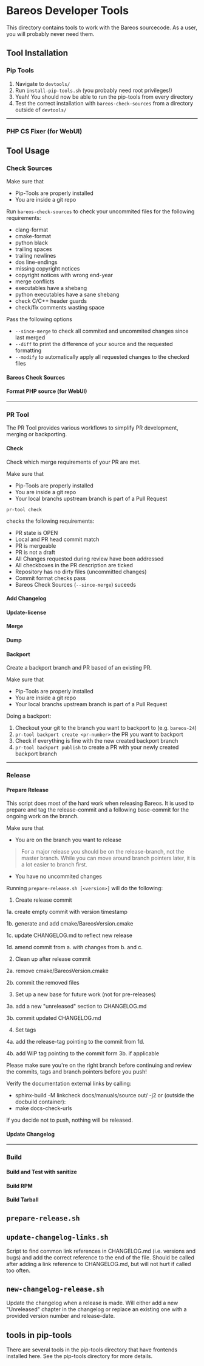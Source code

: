 # Bareos Developer Tools

This directory contains tools to work with the Bareos sourcecode. As a user, you will probably never need them.

## Tool Installation

### Pip Tools
1. Navigate to `devtools/`
2. Run `install-pip-tools.sh` (you probably need root privileges!)
3. Yeah! You should now be able to run the pip-tools from every directory
4. Test the correct installation with `bareos-check-sources` from a directory outside of `devtools/`
---

### PHP CS Fixer (for WebUI)

## Tool Usage

### Check Sources
Make sure that
- Pip-Tools are properly installed
- You are inside a git repo

Run `bareos-check-sources` to check your uncommited files for the following requirements:
* clang-format
* cmake-format
* python black
* trailing spaces
* trailing newlines
* dos line-endings
* missing copyright notices
* copyright notices with wrong end-year
* merge conflicts
* executables have a shebang
* python executables have a sane shebang
* check C/C++ header guards
* check/fix comments wasting space

Pass the following options
- `--since-merge` to check all commited and uncommited changes since last merged
- `--diff` to  print the difference of your source and the requested formatting
- `--modify` to automatically apply all requested changes to the checked files

#### Bareos Check Sources

#### Format PHP source (for WebUI)

---

### PR Tool
The PR Tool provides various workflows to simplify PR development, merging or backporting.

#### Check
Check which merge requirements of your PR are met.

Make sure that
- Pip-Tools are properly installed
- You are inside a git repo
- Your local branchs upstream branch is part of a Pull Request

```shell
pr-tool check 
```
checks the following requirements:
- PR state is OPEN
- Local and PR head commit match
- PR is mergeable
- PR is not a draft
- All Changes requested during review have been addressed
- All checkboxes in the PR description are ticked
- Repository has no dirty files (uncommitted changes)
- Commit format checks pass
- Bareos Check Sources (`--since-merge`) suceeds


#### Add Changelog

#### Update-license

#### Merge

#### Dump

#### Backport
Create a backport branch and PR based of an existing PR.

Make sure that
- Pip-Tools are properly installed
- You are inside a git repo
- Your local branchs upstream branch is part of a Pull Request

Doing a backport:
1. Checkout your git to the branch you want to backport to (e.g. `bareos-24`)
2. `pr-tool backport create <pr-number>` the PR you want to backport
3. Check if everything is fine with the new created backport branch
4. `pr-tool backport publish` to create a PR with your newly created backport branch

---

### Release

#### Prepare Release

This script does most of the hard work when releasing Bareos.
It is used to prepare and tag the release-commit and a following base-commit for the ongoing work on the branch.

Make sure that
- You are on the branch you want to release

> For a major release you should be on the release-branch, not the master
branch. While you can move around branch pointers later, it is a lot
easier to branch first.
- You have no uncommited changes

Running `prepare-release.sh [<version>]` will do the following:

1. Create release commit

1a. create empty commit with version timestamp

1b. generate and add cmake/BareosVersion.cmake

1c. update CHANGELOG.md to reflect new release

1d. amend commit from a. with changes from b. and c.

2. Clean up after release commit

2a. remove cmake/BareosVersion.cmake

2b. commit the removed files

3. Set up a new base for future work (not for pre-releases)

3a. add a new "unreleased" section to CHANGELOG.md

3b. commit updated CHANGELOG.md

4. Set tags

4a. add the release-tag pointing to the commit from 1d.

4b. add WIP tag pointing to the commit form 3b. if applicable

Please make sure you're on the right branch before continuing and review
the commits, tags and branch pointers before you push!

Verify the documentation external links by calling:
* sphinx-build -M linkcheck docs/manuals/source out/ -j2
or (outside the docbuild container):
* make docs-check-urls

If you decide not to push, nothing will be released.

#### Update Changelog

---

### Build

#### Build and Test with sanitize

#### Build RPM

#### Build Tarball

## `prepare-release.sh`


## `update-changelog-links.sh`

Script to find common link references in CHANGELOG.md (i.e. versions and bugs) and add the correct reference to the end of the file. Should be called after adding a link reference to CHANGELOG.md, but will not hurt if called too often.

## `new-changelog-release.sh`

Update the changelog when a release is made. Will either add a new "Unreleased" chapter in the changelog or replace an existing one with a provided version number and release-date.

## tools in pip-tools

There are several tools in the pip-tools directory that have frontends installed here. See the pip-tools directory for more details.
